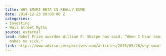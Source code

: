 ```yaml
---
title: WHY SMART BETA IS REALLY DUMB
date: 2014-12-23 00:00:00 Z
categories:
- Investing
- Wall Street Myths
source: external
lead: Nobel Prize awardee William F. Sharpe has said, “When I hear smart beta, it
  makes me sick."
link: https://www.advisorperspectives.com/articles/2015/05/26/why-smart-beta-is-really-dumb
---
```


